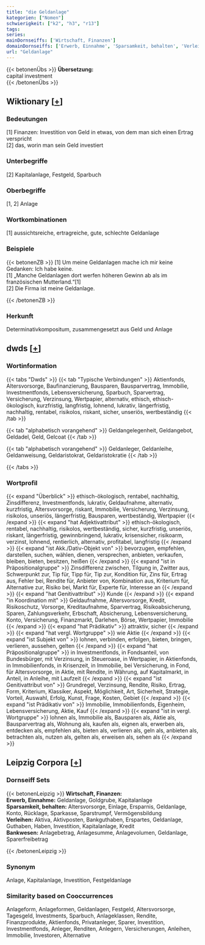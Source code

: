```yaml
---
title: "die Geldanlage"
kategorien: ["Nomen"]
schwierigkeit: ["k2", "h3", "r13"]
tags:
series:
mainDornseiffs: ['Wirtschaft, Finanzen']
domainDornseiffs: ['Erwerb, Einnahme', 'Sparsamkeit, behalten', 'Verleihen', 'Bankwesen']
url: "Geldanlage"
---
```


{{< betonenÜbs >}}
**Übersetzung:**  
capital investment  
{{< /betonenÜbs >}}

## Wiktionary [[+](https://de.wiktionary.org/wiki/Geldanlage)]

### Bedeutungen
[1] Finanzen: Investition von Geld in etwas, von dem man sich einen Ertrag verspricht  
[2] das, worin man sein Geld investiert  

### Unterbegriffe
[2] Kapitalanlage, Festgeld, Sparbuch  

### Oberbegriffe
[1, 2] Anlage  

### Wortkombinationen
[1] aussichtsreiche, ertragreiche, gute, schlechte Geldanlage  

### Beispiele
{{< betonenZB >}}
[1] Um meine Geldanlagen mache ich mir keine Gedanken: Ich habe keine.  
[1] „Manche Geldanlagen dort werfen höheren Gewinn ab als im französischen Mutterland.“[1]  
[2] Die Firma ist meine Geldanlage.  

{{< /betonenZB >}}
### Herkunft
Determinativkompositum, zusammengesetzt aus Geld und Anlage  



## dwds [[+](https://www.dwds.de/wb/Geldanlage)]

### Wortinformation
{{< tabs "Dwds" >}}
{{< tab "Typische Verbindungen" >}}
Aktienfonds, Altersvorsorge, Baufinanzierung, Bausparen, Bausparvertrag, Immobilie, Investmentfonds, Lebensversicherung, Sparbuch, Sparvertrag, Versicherung, Verzinsung, Wertpapier, alternativ, ethisch, ethisch-ökologisch, kurzfristig, langfristig, lohnend, lukrativ, längerfristig, nachhaltig, rentabel, risikolos, riskant, sicher, unseriös, wertbeständig
{{< /tab >}}

{{< tab "alphabetisch vorangehend" >}}
Geldangelegenheit, Geldangebot, Geldadel, Geld, Gelcoat
{{< /tab >}}

{{< tab "alphabetisch vorangehend" >}}
Geldanleger, Geldanleihe, Geldanweisung, Geldaristokrat, Geldaristokratie
{{< /tab >}}

{{< /tabs >}}

### Wortprofil
{{< expand "Überblick" >}} ethisch-ökologisch, rentabel, nachhaltig, Zinsdifferenz, Investmentfonds, lukrativ, Geldaufnahme, alternativ, kurzfristig, Altersvorsorge, riskant, Immobilie, Versicherung, Verzinsung, risikolos, unseriös, längerfristig, Bausparen, wertbeständig, Wertpapier {{< /expand >}}
{{< expand "hat Adjektivattribut" >}} ethisch-ökologisch, rentabel, nachhaltig, risikolos, wertbeständig, sicher, kurzfristig, unseriös, riskant, längerfristig, gewinnbringend, lukrativ, krisensicher, risikoarm, verzinst, lohnend, rentierlich, alternativ, profitabel, langfristig {{< /expand >}}
{{< expand "ist Akk./Dativ-Objekt von" >}} bevorzugen, empfehlen, darstellen, suchen, wählen, dienen, versprechen, anbieten, verkaufen, bleiben, bieten, besitzen, heißen {{< /expand >}}
{{< expand "ist in Präpositionalgruppe" >}} Zinsdifferenz zwischen, Tilgung in, Zwitter aus, Schwerpunkt zur, Tip für, Tipp für, Tip zur, Kondition für, Zins für, Ertrag aus, Fehler bei, Rendite für, Anbieter von, Kombination aus, Kriterium für, Alternative zur, Risiko bei, Markt für, Experte für, Interesse an {{< /expand >}}
{{< expand "hat Genitivattribut" >}} Kunde {{< /expand >}}
{{< expand "in Koordination mit" >}} Geldaufnahme, Altersvorsorge, Kredit, Risikoschutz, Vorsorge, Kreditaufnahme, Sparvertrag, Risikoabsicherung, Sparen, Zahlungsverkehr, Erbschaft, Absicherung, Lebensversicherung, Konto, Versicherung, Finanzmarkt, Darlehen, Börse, Wertpapier, Immobilie {{< /expand >}}
{{< expand "hat Prädikativ" >}} attraktiv, sicher {{< /expand >}}
{{< expand "hat vergl. Wortgruppe" >}} wie Aktie {{< /expand >}}
{{< expand "ist Subjekt von" >}} lohnen, verbinden, erfolgen, bieten, bringen, verlieren, aussehen, gelten {{< /expand >}}
{{< expand "hat Präpositionalgruppe" >}} in Investmentfonds, in Fondsanteil, von Bundesbürger, mit Verzinsung, in Steueroase, in Wertpapier, in Aktienfonds, in Immobilienfonds, in Krisenzeit, in Immobilie, bei Versicherung, in Fond, für Altersvorsorge, in Aktie, mit Rendite, in Währung, auf Kapitalmarkt, in Anteil, in Anleihe, mit Laufzeit {{< /expand >}}
{{< expand "ist Genitivattribut von" >}} Grundregel, Verzinsung, Rendite, Risiko, Ertrag, Form, Kriterium, Klassiker, Aspekt, Möglichkeit, Art, Sicherheit, Strategie, Vorteil, Auswahl, Erfolg, Kunst, Frage, Kosten, Gebiet {{< /expand >}}
{{< expand "ist Prädikativ von" >}} Immobilie, Immobilienfonds, Eigenheim, Lebensversicherung, Aktie, Kauf {{< /expand >}}
{{< expand "ist in vergl. Wortgruppe" >}} lohnen als, Immobilie als, Bausparen als, Aktie als, Bausparvertrag als, Wohnung als, kaufen als, eignen als, erwerben als, entdecken als, empfehlen als, bieten als, verlieren als, geln als, anbieten als, betrachten als, nutzen als, gelten als, erweisen als, sehen als {{< /expand >}}

## Leipzig Corpora [[+](https://corpora.uni-leipzig.de/en/res?word=Geldanlage&corpusId=deu_newscrawl-public_2018)]

### Dornseiff Sets
{{< betonenLeipzig >}}
**Wirtschaft, Finanzen:**  
**Erwerb, Einnahme:** Geldanlage, Goldgrube, Kapitalanlage  
**Sparsamkeit, behalten:** Altersvorsorge, Einlage, Ersparnis, Geldanlage, Konto, Rücklage, Sparkasse, Sparstrumpf, Vermögensbildung  
**Verleihen:** Aktiva, Aktivposten, Bankguthaben, Erspartes, Geldanlage, Guthaben, Haben, Investition, Kapitalanlage, Kredit  
**Bankwesen:** Anlagebetrag, Anlagesumme, Anlagevolumen, Geldanlage, Sparerfreibetrag  

{{< /betonenLeipzig >}}

### Synonym
Anlage, Kapitalanlage, Investition, Festgeldanlage


### Similarity based on Cooccurrences
Anlageform, Anlageformen, Geldanlagen, Festgeld, Altersvorsorge, Tagesgeld, Investments, Sparbuch, Anlageklassen, Rendite, Finanzprodukte, Aktienfonds, Privatanleger, Sparer, Investition, Investmentfonds, Anleger, Renditen, Anlegern, Versicherungen, Anleihen, Immobilie, Investoren, Alternative


